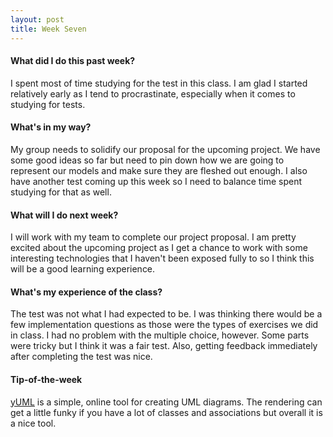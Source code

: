 ```yaml
---
layout: post
title: Week Seven
---
```

#### What did I do this past week?

I spent most of time studying for the test in this class. I am glad I started relatively early as I tend to procrastinate, especially when it comes to studying for tests.  

#### What's in my way?

My group needs to solidify our proposal for the upcoming project. We have some good ideas so far but need to pin down how we are going to represent our models and make sure they are fleshed out enough. I also have another test coming up this week so I need to balance time spent studying for that as well.

#### What will I do next week?

I will work with my team to complete our project proposal. I am pretty excited about the upcoming project as I get a chance to work with some interesting technologies that I haven't been exposed fully to so I think this will be a good learning experience.

#### What's my experience of the class?

The test was not what I had expected to be. I was thinking there would be a few implementation questions as those were the types of exercises we did in class. I had no problem with the multiple choice, however. Some parts were tricky but I think it was a fair test. Also, getting feedback immediately after completing the test was nice.

#### Tip-of-the-week

[yUML](https://yuml.me/) is a simple, online tool for creating UML diagrams. The rendering can get a little funky if you have a lot of classes and associations but overall it is a nice tool.
